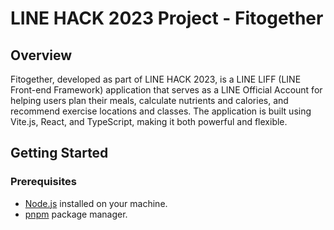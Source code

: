 # LINE HACK 2023 Project - Fitogether
## Overview
Fitogether, developed as part of LINE HACK 2023, is a LINE LIFF (LINE Front-end Framework) application that serves as a LINE Official Account for helping users plan their meals, calculate nutrients and calories, and recommend exercise locations and classes. The application is built using Vite.js, React, and TypeScript, making it both powerful and flexible.
## Getting Started
### Prerequisites
* [Node.js](https://nodejs.org/) installed on your machine.
* [pnpm](https://pnpm.io/) package manager.
